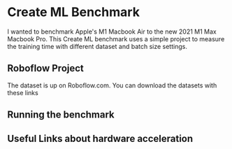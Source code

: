 # Create ML Benchmark

I wanted to benchmark Apple's M1 Macbook Air to the new 2021 M1 Max Macbook Pro. This Create ML benchmark uses a simple project to measure the training time with different dataset and batch size settings.

## Roboflow Project

The dataset is up on Roboflow.com. You can download the datasets with these links

## Running the benchmark


## Useful Links about hardware acceleration

